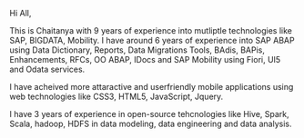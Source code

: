 Hi All,

This is Chaitanya with 9 years of experience into mutliptle technologies like SAP, BIGDATA, Mobility.
I have around 6 years of experience into SAP ABAP using Data Dictionary, Reports, Data Migrations Tools, 
BAdis, BAPis, Enhancements, RFCs, OO ABAP, IDocs and SAP Mobility using Fiori, UI5 and Odata services.

I have acheived more attaractive and userfriendly mobile applications using web technologies like CSS3,
HTML5, JavaScript, Jquery.

I have 3 years of experience in open-source tehcnologies like Hive, Spark, Scala, hadoop, HDFS in data modeling,
data engineering and data analysis.

